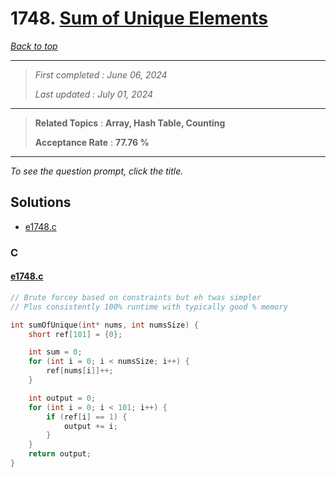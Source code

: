 # 1748. [Sum of Unique Elements](<https://leetcode.com/problems/sum-of-unique-elements>)

*[Back to top](<../README.md>)*

------

> *First completed : June 06, 2024*
>
> *Last updated : July 01, 2024*


------

> **Related Topics** : **Array, Hash Table, Counting**
>
> **Acceptance Rate** : **77.76 %**


------

*To see the question prompt, click the title.*

## Solutions

- [e1748.c](<../my-submissions/e1748.c>)
### C
#### [e1748.c](<../my-submissions/e1748.c>)
```C
// Brute forcey based on constraints but eh twas simpler
// Plus consistently 100% runtime with typically good % memory

int sumOfUnique(int* nums, int numsSize) {
    short ref[101] = {0};

    int sum = 0;
    for (int i = 0; i < numsSize; i++) {
        ref[nums[i]]++;
    }

    int output = 0;
    for (int i = 0; i < 101; i++) {
        if (ref[i] == 1) {
            output += i;
        }
    }
    return output;
}
```


